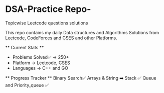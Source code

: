 # DSA-Practice Repo-
Topicwise Leetcode questions solutions

This repo contains my daily Data structures and Algorithms Solutions
from Leetcode, CodeForces and CSES and other Platforms.

** Current Stats **
- Problems Solved✅ -> 250+
- Platform -> Leetcode, CSES
- Languages -> C++ and GO

** Progress Tracker **
Binary Search✅
Arrays & String ➡️
Stack ✅
Queue and Priority_queue ✅

